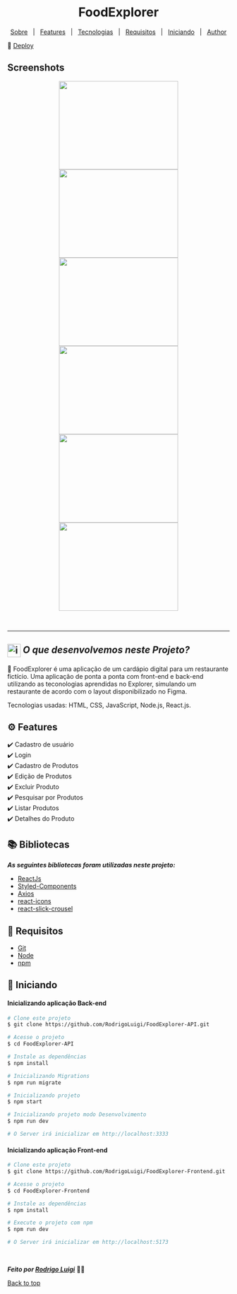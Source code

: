 # <h1 id="top" align="center">Food**Explorer**</h1>

<p align="center">
  <a href="#sobre">Sobre</a> &#xa0; | &#xa0; 
  <a href="#gear-features">Features</a> &#xa0; | &#xa0;
  <a href="#books-bibliotecas">Tecnologias</a> &#xa0; | &#xa0;
  <a href="#-requisitos">Requisitos</a> &#xa0; | &#xa0;
  <a href="#checkered_flag-iniciando">Iniciando</a> &#xa0; | &#xa0;
  <a href="https://github.com/RodrigoLuigi" target="_blank">Author</a>
</p>

🔗 [Deploy](https://foodexplorer-web.netlify.app/)

## Screenshots

<div align="center">
  <img src="" width="270px" height="200px">
  <img src="" width="270px" height="200px">
  <img src="" width="270px" height="200px">
  <img src="" width="270px" height="200px">
  <img src="" width="270px" height="200px">
  <img src="" width="270px" height="200px">
</div>

<br><hr>

## <img id="sobre" src="https://imgur.com/VhTBbHg.png" alt="imagem de um notebook" align="center" width="30px"> _**O que desenvolvemos neste Projeto?**_

📌 FoodExplorer é uma aplicação de um cardápio digital para um restaurante fictício. Uma aplicação de ponta a ponta com front-end e back-end utilizando as teconologias aprendidas no Explorer, simulando um restaurante de acordo com o layout disponibilizado no Figma.

Tecnologias usadas: HTML, CSS, JavaScript, Node.js, React.js.

## :gear: Features

:heavy_check_mark: Cadastro de usuário\
:heavy_check_mark: Login\
:heavy_check_mark: Cadastro de Produtos\
:heavy_check_mark: Edição de Produtos\
:heavy_check_mark: Excluir Produto\
:heavy_check_mark: Pesquisar por Produtos\
:heavy_check_mark: Listar Produtos\
:heavy_check_mark: Detalhes do Produto

## :books: Bibliotecas

_**As seguintes bibliotecas foram utilizadas neste projeto:**_

- [ReactJs]()
- [Styled-Components]()
- [Axios]()
- [react-icons]()
- [react-slick-crousel]()

## 📝 Requisitos

- [Git](https://git-scm.com)
- [Node](https://nodejs.org/en/)
- [npm](https://www.npmjs.com/)

## :checkered_flag: Iniciando

#### Inicializando aplicação Back-end

```bash
# Clone este projeto
$ git clone https://github.com/RodrigoLuigi/FoodExplorer-API.git

# Acesse o projeto
$ cd FoodExplorer-API

# Instale as dependências
$ npm install

# Inicializando Migrations
$ npm run migrate

# Inicializando projeto
$ npm start

# Inicializando projeto modo Desenvolvimento
$ npm run dev

# O Server irá inicializar em http://localhost:3333
```

#### Inicializando aplicação Front-end

```bash
# Clone este projeto
$ git clone https://github.com/RodrigoLuigi/FoodExplorer-Frontend.git

# Acesse o projeto
$ cd FoodExplorer-Frontend

# Instale as dependências
$ npm install

# Execute o projeto com npm
$ npm run dev

# O Server irá inicializar em http://localhost:5173
```

&#xa0;

_**Feito por <a href="https://github.com/RodrigoLuigi" target="_blank">Rodrigo Luigi</a>**_ 👨‍🚀

<a href="#top">Back to top</a>
